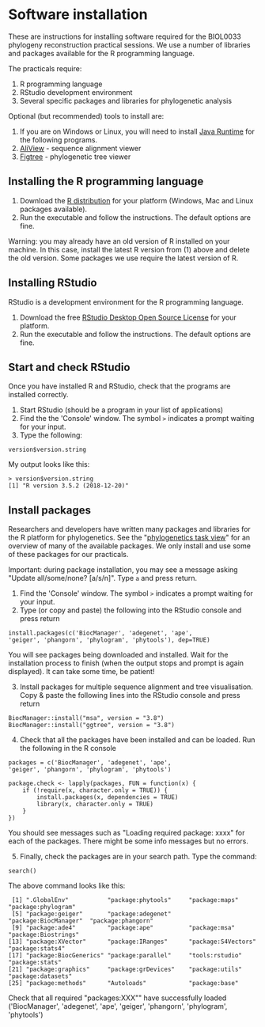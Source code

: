 # Software installation

These are instructions for installing software required for the BIOL0033 phylogeny reconstruction practical sessions. We use a number of libraries and packages available for the R programming language.

The practicals require:

1. R programming language
2. RStudio development environment
3. Several specific packages and libraries for phylogenetic analysis

Optional (but recommended) tools to install are:

1. If you are on Windows or Linux, you will need to install [Java Runtime](https://www.java.com/en/download/) for the following programs.
2. [AliView](https://ormbunkar.se/aliview/) - sequence alignment viewer
3. [Figtree](http://tree.bio.ed.ac.uk/software/figtree/) - phylogenetic tree viewer

## Installing the R programming language

1. Download the [R distribution](https://cran.ma.imperial.ac.uk/) for your platform (Windows, Mac and Linux packages available).
2. Run the executable and follow the instructions. The default options are fine.

Warning: you may already have an old version of R installed on your machine. In this case, install the latest R version from (1) above and delete the old version. Some packages we use require the latest version of R.

## Installing RStudio

RStudio is a development environment for the R programming language.

1. Download the free [RStudio Desktop Open Source License](https://www.rstudio.com/products/rstudio/download/) for your platform.
2. Run the executable and follow the instructions. The default options are fine.

## Start and check RStudio

Once you have installed R and RStudio, check that the programs are installed correctly.

1. Start RStudio (should be a program in your list of applications)
2. Find the the 'Console' window. The symbol `>` indicates a prompt waiting for your input.
3. Type the following:

```
version$version.string
```

My output looks like this:

```
> version$version.string
[1] "R version 3.5.2 (2018-12-20)"
```

## Install packages

Researchers and developers have written many packages and libraries for the R platform for phylogenetics. See the "[phylogenetics task view](https://cran.r-project.org/web/views/Phylogenetics.html)" for an overview of many of the available packages. We only install and use some of these packages for our practicals.

Important: during package installation, you may see a message asking "Update all/some/none? [a/s/n]". Type `a` and press return.


1. Find the 'Console' window. The symbol `>` indicates a prompt waiting for your input.
2. Type (or copy and paste) the following into the RStudio console and press return

```
install.packages(c('BiocManager', 'adegenet', 'ape', 
'geiger', 'phangorn', 'phylogram', 'phytools'), dep=TRUE)
```

You will see packages being downloaded and installed. Wait for the installation process to finish (when the output stops and prompt is again displayed). It can take some time, be patient!

3. Install packages for multiple sequence alignment and tree visualisation. Copy & paste the following lines into the RStudio console and press return

```
BiocManager::install("msa", version = "3.8")
BiocManager::install("ggtree", version = "3.8")
```

4. Check that all the packages have been installed and can be loaded. Run the following in the R console

```
packages = c('BiocManager', 'adegenet', 'ape', 
'geiger', 'phangorn', 'phylogram', 'phytools')

package.check <- lapply(packages, FUN = function(x) {
    if (!require(x, character.only = TRUE)) {
        install.packages(x, dependencies = TRUE)
        library(x, character.only = TRUE)
    }
})
```

You should see messages such as "Loading required package: xxxx" for each of the packages. There might be some info messages but no errors.

5. Finally, check the packages are in your search path. Type the command:

```
search()
```

The above command looks like this:

```
 [1] ".GlobalEnv"           "package:phytools"     "package:maps"         "package:phylogram"   
 [5] "package:geiger"       "package:adegenet"     "package:BiocManager"  "package:phangorn"    
 [9] "package:ade4"         "package:ape"          "package:msa"          "package:Biostrings"  
[13] "package:XVector"      "package:IRanges"      "package:S4Vectors"    "package:stats4"      
[17] "package:BiocGenerics" "package:parallel"     "tools:rstudio"        "package:stats"       
[21] "package:graphics"     "package:grDevices"    "package:utils"        "package:datasets"    
[25] "package:methods"      "Autoloads"            "package:base"        
```

Check that all required "packages:XXX"" have successfully loaded ('BiocManager', 'adegenet', 'ape', 
'geiger', 'phangorn', 'phylogram', 'phytools')
